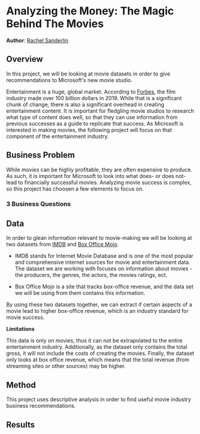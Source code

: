# Analyzing the Money: The Magic Behind The Movies

**Author**: [Rachel Sanderlin](mailto:sanderlin2013@gmail.com)

## Overview
In this project, we will be looking at movie datasets in order to give recommendations to Microsoft's new movie studio.

Entertainment is a huge, global market. According to [Forbes](https://www.forbes.com/sites/rosaescandon/2020/03/12/the-film-industry-made-a-record-breaking-100-billion-last-year/?sh=5404bc6634cd), the film industry made over 100 billion dollars in 2019. While that is a significant chunk of change, there is also a significant overhead in creating entertainment content. It is important for fledgling movie studios to research what type of content does well, so that they can use information from previous successes as a guide to replicate that success. As Microsoft is interested in making movies, the following project will focus on that component of the entertainment industry.

## Business Problem
While movies can be highly profitable, they are often expensive to produce. As such, it is important for Microsoft to look into what does- or does not- lead to financially successful movies. Analyzing movie success is complex, so this project has choosen a few elements to focus on. 

### 3 Business Questions

## Data 
In order to glean information relevant to movie-making we will be looking at two datasets from [IMDB](https://www.imdb.com/) and [Box Office Mojo](https://www.boxofficemojo.com/). 

- IMDB stands for Internet Movie Database and is one of the most popular and comprehensive internet sources for movie and entertainment data. The dataset we are working with focuses on information about movies - the producers, the genres, the actors, the movies ratings, ect. 

- Box Office Mojo is a site that tracks box-office revenue, and the data set we will be using from them contains this information. 

By using these two datasets together, we can extract if certain aspects of a movie lead to higher box-office revenue, which is an industry standard for movie success. 

**Limitations** 

This data is only on movies, thus it can not be extrapolated to the entire entertainment industry. Additionally, as the dataset only contains the total gross, it will not include the costs of creating the movies. Finally, the dataset only looks at box office revenue, which means that the total revenue (from streaming sites or other sources) may be higher. 

## Method
This project uses descriptive analysis in order to find useful movie industry business recommendations.

## Results

